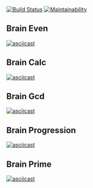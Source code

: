 
[![Build Status](https://travis-ci.org/Foppp/frontend-project-lvl1.svg?branch=master)](https://travis-ci.org/Foppp/frontend-project-lvl1)  [![Maintainability](https://api.codeclimate.com/v1/badges/a99a88d28ad37a79dbf6/maintainability)](https://codeclimate.com/github/codeclimate/codeclimate/maintainability)


## Brain Even ##
[![asciicast](https://asciinema.org/a/fBmyGEW5MtPWtLkObjboHdnKs.svg)](https://asciinema.org/a/fBmyGEW5MtPWtLkObjboHdnKs)

## Brain Calc ##
[![asciicast](https://asciinema.org/a/KS7hpoYtzLPsltLlzE7BXA8MR.svg)](https://asciinema.org/a/KS7hpoYtzLPsltLlzE7BXA8MR)

## Brain Gcd ##
[![asciicast](https://asciinema.org/a/iygoVePn72lrQZ6fpPNMN4ZhH.svg)](https://asciinema.org/a/iygoVePn72lrQZ6fpPNMN4ZhH)

## Brain Progression ##
[![asciicast](https://asciinema.org/a/rgGdDoQogs7ye1BzmJv2l0Gzm.svg)](https://asciinema.org/a/rgGdDoQogs7ye1BzmJv2l0Gzm)

## Brain Prime ##
[![asciicast](https://asciinema.org/a/3t12EbIHPx9t42dxsjZTTCyea.svg)](https://asciinema.org/a/3t12EbIHPx9t42dxsjZTTCyea)